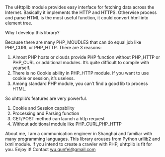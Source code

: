 The uHttplib module provides easy interface for fetching data across the Internet.
Basically it implements the HTTP and HTTPS.
Otherwise process and parse HTML is the most useful function, it could convert html into element tree.

Why I develop this library?  

Because there are many PHP_MOUDLES that can do equal job like PHP_CURL or PHP_HTTP. There are 3 reasons:

1.	Almost PHP hosts or clouds provide PHP function without PHP_HTTP or PHP_CURL or additional modules. 
    It’s quite difficult to compile with yourself.
2.	There is no Cookie ability in PHP_HTTP module. If you want to use cookie or session, it’s useless.
3.	Among standard PHP module, you can’t find a good lib to process HTML.

So uhttplib’s features are very powerful.

1.	Cookie and Session capability
2.	Processing and Parsing function
3.	GET/POST method can launch a http request
4.	Without additional module like PHP_CURL,PHP_HTTP

About me, I am a communication engineer in Shanghai and familiar with many programming languages.
This library arouses from Python urllib2 and lxml module. If you intend to create a crawler with PHP, 
uhttplib is fit for you. Enjoy it!
Contact wu.qunfei@gmail.com

